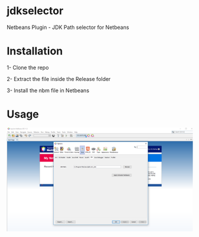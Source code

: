 # jdkselector
Netbeans Plugin - JDK Path selector for Netbeans

# Installation

1- Clone the repo

2- Extract the file inside the Release folder

3- Install the nbm file in Netbeans

# Usage

![](img.PNG)
